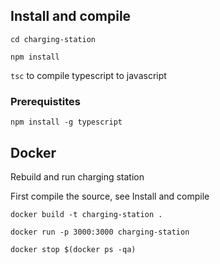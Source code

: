 ## Install and compile

`cd charging-station`

`npm install`

`tsc` to compile typescript to javascript

### Prerequistites

`npm install -g typescript`

## Docker

Rebuild and run charging station 

First compile the source, see Install and compile

`docker build -t charging-station .`

`docker run -p 3000:3000 charging-station`

`docker stop $(docker ps -qa)`